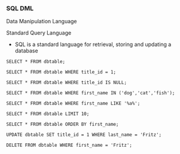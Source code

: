 ### SQL DML

Data Manipulation Language

Standard Query Language
- SQL is a standard language for retrieval, storing and updating a database

```
SELECT * FROM dbtable;

SELECT * FROM dbtable WHERE title_id = 1;

SELECT * FROM dbtable WHERE title_id IS NULL;

SELECT * FROM dbtable WHERE first_name IN ('dog','cat','fish');

SELECT * FROM dbtable WHERE first_name LIKE '%a%';

SELECT * FROM dbtable LIMIT 10;

SELECT * FROM dbtable ORDER BY first_name;

UPDATE dbtable SET title_id = 1 WHERE last_name = 'Fritz';

DELETE FROM dbtable WHERE first_name = 'Fritz';


```

